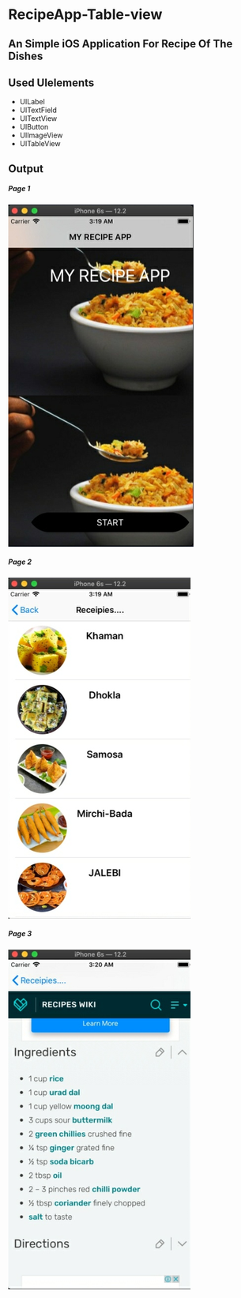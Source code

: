 # RecipeApp-Table-view
## An Simple iOS Application For Recipe Of The Dishes
## Used UIelements
- UILabel
- UITextField
- UITextView
- UIButton
- UIImageView
- UITableView
 
 ## Output
 
##### Page 1
![Page 1](1.jpg)

##### Page 2
![Page 1](2.jpg)

##### Page 3
![Page 1](3.jpg)
